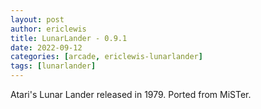```yaml
---
layout: post
author: ericlewis
title: LunarLander - 0.9.1
date: 2022-09-12
categories: [arcade, ericlewis-lunarlander]
tags: [lunarlander]
---
```

Atari's Lunar Lander released in 1979. Ported from MiSTer.

